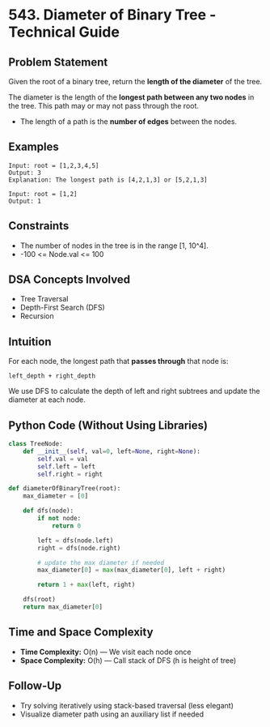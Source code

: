 # 543. Diameter of Binary Tree - Technical Guide

## Problem Statement
Given the root of a binary tree, return the **length of the diameter** of the tree.

The diameter is the length of the **longest path between any two nodes** in the tree. This path may or may not pass through the root.

- The length of a path is the **number of edges** between the nodes.

## Examples
```plaintext
Input: root = [1,2,3,4,5]
Output: 3
Explanation: The longest path is [4,2,1,3] or [5,2,1,3]

Input: root = [1,2]
Output: 1
```

## Constraints
- The number of nodes in the tree is in the range [1, 10^4].
- -100 <= Node.val <= 100

## DSA Concepts Involved
- Tree Traversal
- Depth-First Search (DFS)
- Recursion

## Intuition
For each node, the longest path that **passes through** that node is:
```
left_depth + right_depth
```
We use DFS to calculate the depth of left and right subtrees and update the diameter at each node.

## Python Code (Without Using Libraries)
```python
class TreeNode:
    def __init__(self, val=0, left=None, right=None):
        self.val = val
        self.left = left
        self.right = right

def diameterOfBinaryTree(root):
    max_diameter = [0]

    def dfs(node):
        if not node:
            return 0

        left = dfs(node.left)
        right = dfs(node.right)

        # update the max diameter if needed
        max_diameter[0] = max(max_diameter[0], left + right)

        return 1 + max(left, right)

    dfs(root)
    return max_diameter[0]
```

## Time and Space Complexity
- **Time Complexity:** O(n) — We visit each node once
- **Space Complexity:** O(h) — Call stack of DFS (h is height of tree)

## Follow-Up
- Try solving iteratively using stack-based traversal (less elegant)
- Visualize diameter path using an auxiliary list if needed